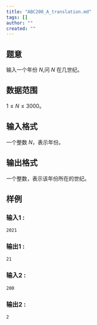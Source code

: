 ```yaml
---
title: "ABC200_A_translation.md"
tags: []
author: ""
created: ""
---
```


## 题意  

输入一个年份 $N$,问 $N$ 在几世纪。

## 数据范围

$1\le N\le 3000$。

## 输入格式

一个整数 $N$，表示年份。
          
## 输出格式

一个整数，表示该年份所在的世纪。

## 样例

### 输入1 :
```
2021
```

### 输出1 :
```
21
```

### 输入2 :
```
200
```

### 输出2 :
```
2
```

